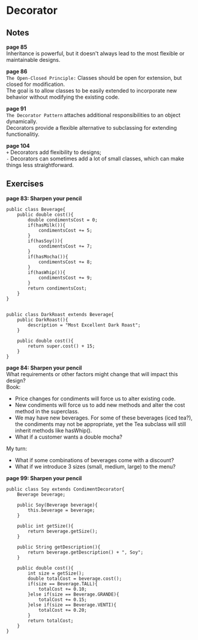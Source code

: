 # Decorator

## Notes
__page 85__  
Inheritance is powerful, but it doesn't always lead to the most flexible or maintainable designs.  

__page 86__  
`The Open-Closed Principle:` Classes should be open for extension, but closed for modification.  
The goal is to allow classes to be easily extended to incorporate new behavior without modifying the existing code.  

__page 91__  
`The Decorator Pattern` attaches additional responsibilities to an object dynamically.  
Decorators provide a flexible alternative to subclassing for extending functionalitiy.  

__page 104__  
`+` Decorators add flexibility to designs;  
`-` Decorators can sometimes add a lot of small classes, 
which can make things less straightforward.

## Exercises
__page 83: Sharpen your pencil__  
```
public class Beverage{
    public double cost(){
        double condimentsCost = 0;
        if(hasMilk()){
            condimentsCost += 5;
        }
        if(hasSoy()){
            condimentsCost += 7;
        }
        if(hasMocha()){
            condimentsCost += 8;
        }
        if(hasWhip()){
            condimentsCost += 9;
        }
        return condimentsCost;
    }
}


public class DarkRoast extends Beverage{
    public DarkRoast(){
        description = "Most Excellent Dark Roast";
    }
	
    public double cost(){
        return super.cost() + 15;
    }
}
```

__page 84: Sharpen your pencil__  
What requirements or other factors might change that will impact this design?  
Book:  
  * Price changes for condiments will force us to alter existing code.
  * New condiments will force us to add new methods and alter the cost method in the superclass.
  * We may have new beverages. For some of these beverages (iced tea?), the condiments 
   may not be appropriate, yet the Tea subclass will still inherit methods like hasWhip().
  * What if a customer wants a double mocha?

My turn:  
  * What if some combinations of beverages come with a discount?
  * What if we introduce 3 sizes (small, medium, large) to the menu?  
  
__page 99: Sharpen your pencil__  

```
public class Soy extends CondimentDecorator{
    Beverage beverage;

    public Soy(Beverage beverage){
        this.beverage = beverage;
    }
	
    public int getSize(){
        return beverage.getSize();
    }

    public String getDescription(){
        return beverage.getDescription() + ", Soy";
    }

    public double cost(){
        int size = getSize();
        double totalCost = beverage.cost();
        if(size == Beverage.TALL){
            totalCost += 0.10;
        }else if(size == Beverage.GRANDE){
            totalCost += 0.15;
        }else if(size == Beverage.VENTI){
            totalCost += 0.20;
        }
        return totalCost;
    }
}
```